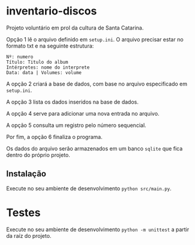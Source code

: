 # inventario-discos
Projeto voluntário em prol da cultura de Santa Catarina.

Opção 1 lê o arquivo definido em `setup.ini`. O arquivo precisar estar no formato txt e na seguinte estrutura:
```
Nº: numero
Título: Titulo do album
Intérpretes: nome do interprete
Data: data | Volumes: volume
```

A opção 2 criará a base de dados, com base no arquivo especificado em `setup.ini`.

A opção 3 lista os dados inseridos na base de dados.

A opção 4 serve para adicionar uma nova entrada no arquivo.

A opção 5 consulta um registro pelo número sequencial.

Por fim, a opção 6 finaliza o programa.

Os dados do arquivo serão armazenados em um banco `sqlite` que fica dentro do próprio projeto. 

## Instalação
Execute no seu ambiente de desenvolvimento `python src/main.py`.

# Testes
Execute no seu ambiente de desenvolvimento `python -m unittest` a partir da raíz do projeto.
